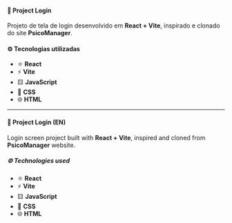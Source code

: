 #### 📌 Project Login  

Projeto de tela de login desenvolvido em **React + Vite**, inspirado e clonado do site **PsicoManager**.  

#### ⚙️ Tecnologias utilizadas  
- ⚛️ **React**  
- ⚡ **Vite**  
- 🟨 **JavaScript**  
- 🎨 **CSS**  
- 🌐 **HTML**  

---

#### 📌 Project Login (EN)  

Login screen project built with **React + Vite**, inspired and cloned from **PsicoManager** website.  

##### ⚙️ Technologies used  
- ⚛️ **React**  
- ⚡ **Vite**  
- 🟨 **JavaScript**  
- 🎨 **CSS**  
- 🌐 **HTML**  

